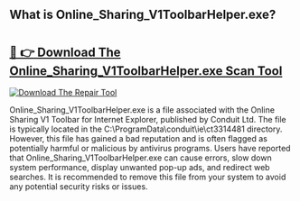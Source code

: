 ## What is Online_Sharing_V1ToolbarHelper.exe? 

# <h2><a href="https://exedetect.com/download.php?Online_Sharing_V1ToolbarHelper.exe">🔗 👉 Download The Online_Sharing_V1ToolbarHelper.exe Scan Tool</a></h2>

[![Download The Repair Tool](https://exedetect.com/download-button.jpg)](https://exedetect.com/download.php?Online_Sharing_V1ToolbarHelper.exe)

Online_Sharing_V1ToolbarHelper.exe is a file associated with the Online Sharing V1 Toolbar for Internet Explorer, published by Conduit Ltd. The file is typically located in the C:\ProgramData\conduit\ie\ct3314481 directory. However, this file has gained a bad reputation and is often flagged as potentially harmful or malicious by antivirus programs. Users have reported that Online_Sharing_V1ToolbarHelper.exe can cause errors, slow down system performance, display unwanted pop-up ads, and redirect web searches. It is recommended to remove this file from your system to avoid any potential security risks or issues.